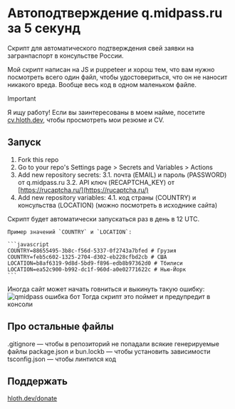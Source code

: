 # Автоподтверждение q.midpass.ru за 5 секунд

Скрипт для автоматического подтверждения свей заявки на загранпаспорт в консульстве России.

Мой скрипт написан на JS и puppeteer и хорош тем, что вам нужно посмотреть всего один файл, чтобы удостовериться, что он не наносит никакого вреда. Вообще весь код в одном маленьком файле.

> [!IMPORTANT]
> Я ищу работу! Если вы заинтересованы в моем найме, посетите [cv.hloth.dev](https://cv.hloth.dev), чтобы просмотреть мои резюме и CV.

## Запуск

1. Fork this repo
2. Go to your repo's Settings page > Secrets and Variables > Actions
3. Add new repository secrets:
    3.1. почта (EMAIL) и пароль (PASSWORD) от q.midpass.ru
    3.2. API ключ (RECAPTCHA_KEY) от [https://rucaptcha.ru/](https://rucaptcha.ru/)
4. Add new repository variables:
    4.1. код страны (COUNTRY) и консульства (LOCATION) (можно посмотреть в исходнике сайта)

Скрипт будет автоматически запускаться раз в день в 12 UTC.

    Пример значений `COUNTRY` и `LOCATION`:

    ```javascript
    COUNTRY=88655495-3b8c-f56d-5337-0f2743a7bfed # Грузия
    COUNTRY=feb5c602-1325-2704-d302-eb228cfbd2cb # США
    LOCATION=b8af6319-9d8d-5bd9-f896-edb8b97362d0 # Тбилиси
    LOCATION=ea52c900-b992-dc1f-960d-a0e02771622c # Нью-Йорк
    ```

Иногда сайт может начать говниться и выкинуть такую ошибку:
![qmidpass ошибка бот](https://i.imgur.com/SyqEDe1.png)
Тогда скрипт это поймет и предупредит в консоли

## Про остальные файлы

.gitignore — чтобы в репозиторий не попадали всякие генерируемые файлы
package.json и bun.lockb — чтобы установить зависимости
tsconfig.json — чтобы линтился код

## Поддержать

[hloth.dev/donate](https://hloth.dev/donate)
